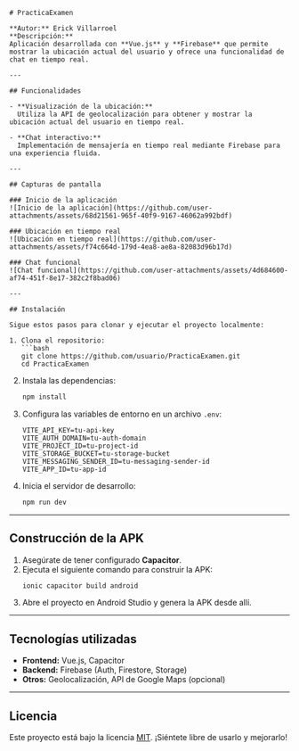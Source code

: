 ```
# PracticaExamen

**Autor:** Erick Villarroel  
**Descripción:**  
Aplicación desarrollada con **Vue.js** y **Firebase** que permite mostrar la ubicación actual del usuario y ofrece una funcionalidad de chat en tiempo real.

---

## Funcionalidades

- **Visualización de la ubicación:**  
  Utiliza la API de geolocalización para obtener y mostrar la ubicación actual del usuario en tiempo real.

- **Chat interactivo:**  
  Implementación de mensajería en tiempo real mediante Firebase para una experiencia fluida.

---

## Capturas de pantalla

### Inicio de la aplicación
![Inicio de la aplicación](https://github.com/user-attachments/assets/68d21561-965f-40f9-9167-46062a992bdf)

### Ubicación en tiempo real
![Ubicación en tiempo real](https://github.com/user-attachments/assets/f74c664d-179d-4ea8-ae8a-82083d96b17d)

### Chat funcional
![Chat funcional](https://github.com/user-attachments/assets/4d684600-af74-451f-8e17-382c2f8bad06)

---

## Instalación

Sigue estos pasos para clonar y ejecutar el proyecto localmente:

1. Clona el repositorio:
   ```bash
   git clone https://github.com/usuario/PracticaExamen.git
   cd PracticaExamen
   ```

2. Instala las dependencias:
   ```bash
   npm install
   ```

3. Configura las variables de entorno en un archivo `.env`:
   ```plaintext
   VITE_API_KEY=tu-api-key
   VITE_AUTH_DOMAIN=tu-auth-domain
   VITE_PROJECT_ID=tu-project-id
   VITE_STORAGE_BUCKET=tu-storage-bucket
   VITE_MESSAGING_SENDER_ID=tu-messaging-sender-id
   VITE_APP_ID=tu-app-id
   ```

4. Inicia el servidor de desarrollo:
   ```bash
   npm run dev
   ```

---

## Construcción de la APK

1. Asegúrate de tener configurado **Capacitor**.
2. Ejecuta el siguiente comando para construir la APK:
   ```bash
   ionic capacitor build android
   ```
3. Abre el proyecto en Android Studio y genera la APK desde allí.

---

## Tecnologías utilizadas

- **Frontend:** Vue.js, Capacitor
- **Backend:** Firebase (Auth, Firestore, Storage)
- **Otros:** Geolocalización, API de Google Maps (opcional)

---

## Licencia

Este proyecto está bajo la licencia [MIT](https://opensource.org/licenses/MIT). ¡Siéntete libre de usarlo y mejorarlo!
```
